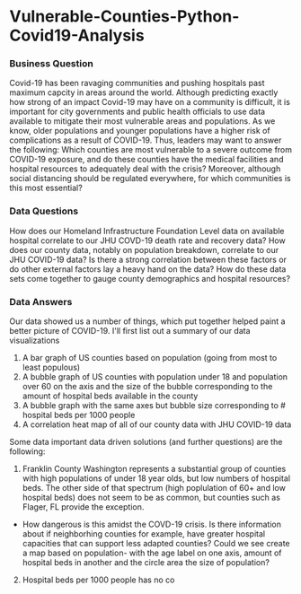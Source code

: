 # Vulnerable-Counties-Python-Covid19-Analysis

### Business Question
Covid-19 has been ravaging communities and pushing hospitals past maximum capcity in areas around the world. Although predicting exactly how strong of an impact Covid-19 may have on a community is difficult, it is important for city governments and public health officials to use data available to mitigate their most vulnerable areas and populations. As we know, older populations and younger populations have a higher risk of complications as a result of COVID-19. Thus, leaders may want to answer the following: Which counties are most vulnerable to a severe outcome from COVID-19 exposure, and do these counties have the medical facilities and hospital resources to adequately deal with the crisis? Moreover, although social distancing should be regulated everywhere, for which communities is this most essential?

### Data Questions
How does our Homeland Infrastructure Foundation Level data on available hospital correlate to our JHU COVD-19 death rate and recovery data? How does our county data, notably on population breakdown, correlate to our JHU COVID-19 data? Is there a strong correlation between these factors or do other external factors lay a heavy hand on the data? How do these data sets come together to gauge county demographics and hospital resources? 

### Data Answers
Our data showed us a number of things, which put together helped paint a better picture of COVID-19. I'll first list out a summary of our data visualizations
1. A bar graph of US counties based on population (going from most to least populous)
2. A bubble graph of US counties with population under 18 and population over 60 on the axis and the size of the bubble corresponding to the amount of hospital beds available in the county
3. A bubble graph with the same axes but bubble size corresponding to # hospital beds per 1000 people
4. A correlation heat map of all of our county data with JHU COVID-19 data

Some data important data driven solutions (and further questions) are the following:
1. Franklin County Washington represents a substantial group of counties with high populations of under 18 year olds, but low numbers of hospital beds. The other side of that spectrum (high poplulation of 60+ and low hospital beds) does not seem to be as common, but counties such as Flager, FL provide the exception.
- How dangerous is this amidst the COVD-19 crisis. Is there information about if neighborhing counties for example, have greater hospital capacities that can support less adapted counties? Could we see create a map based on population- with the age label on one axis, amount of hospital beds in another and the circle area the size of population?
2. Hospital beds per 1000 people has no co
